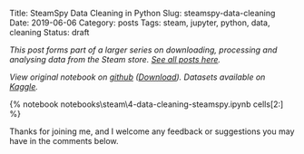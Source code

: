 Title: SteamSpy Data Cleaning in Python
Slug: steamspy-data-cleaning
Date: 2019-06-06
Category: posts
Tags: steam, jupyter, python, data, cleaning
Status: draft

*This post forms part of a larger series on downloading, processing and analysing data from the Steam store. [See all posts here]({tag}steam).*

*View original notebook on [github](https://github.com/nik-davis/steam-data-science-project) ([Download](http://nik-davis.github.io/notebooks/steam/4-data-cleaning-steamspy.ipynb)). Datasets available on [Kaggle](https://www.kaggle.com/nikdavis/datasets).*

{% notebook notebooks\steam\4-data-cleaning-steamspy.ipynb cells[2:] %}

Thanks for joining me, and I welcome any feedback or suggestions you may have in the comments below.